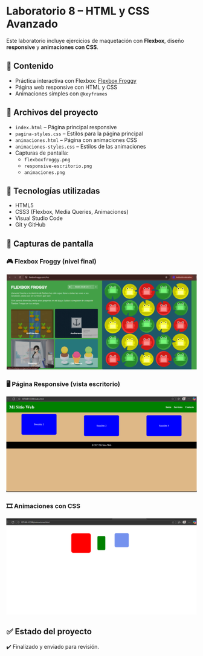 # Laboratorio 8 – HTML y CSS Avanzado

Este laboratorio incluye ejercicios de maquetación con **Flexbox**, diseño **responsive** y **animaciones con CSS**.

## 🧪 Contenido

- Práctica interactiva con Flexbox: [Flexbox Froggy](https://flexboxfroggy.com/#es)
- Página web responsive con HTML y CSS
- Animaciones simples con `@keyframes`

## 📂 Archivos del proyecto

- `index.html` – Página principal responsive
- `pagina-styles.css` – Estilos para la página principal
- `animaciones.html` – Página con animaciones CSS
- `animaciones-styles.css` – Estilos de las animaciones
- Capturas de pantalla:
  - `flexboxfroggy.png`
  - `responsive-escritorio.png`
  - `animaciones.png`

## 🧰 Tecnologías utilizadas

- HTML5
- CSS3 (Flexbox, Media Queries, Animaciones)
- Visual Studio Code
- Git y GitHub

## 📸 Capturas de pantalla

### 🎮 Flexbox Froggy (nivel final)
![Flexbox Froggy](flexboxfroggy.png)

### 🖥️ Página Responsive (vista escritorio)
![Responsive](responsive-escritorio.png)

### 🎞️ Animaciones con CSS
![Animaciones](animaciones.png)

## ✅ Estado del proyecto

✔️ Finalizado y enviado para revisión.
